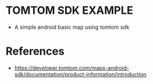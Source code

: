 # TOMTOM SDK EXAMPLE
 - A simple android basic map using tomtom sdk

# References
 - https://developer.tomtom.com/maps-android-sdk/documentation/product-information/introduction
